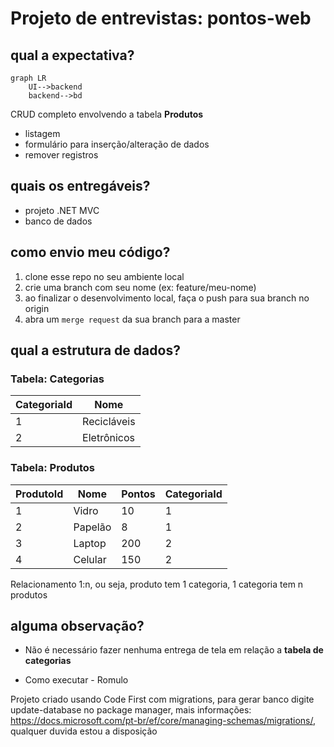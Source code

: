# Projeto de entrevistas: **pontos-web**

## qual a expectativa?

```mermaid
graph LR
    UI-->backend
    backend-->bd
```
CRUD completo envolvendo a tabela **Produtos**

- listagem
- formulário para inserção/alteração de dados
- remover registros

## quais os entregáveis?

- projeto .NET MVC
- banco de dados

## como envio meu código?

1. clone esse repo no seu ambiente local
2. crie uma branch com seu nome (ex: feature/meu-nome)
3. ao finalizar o desenvolvimento local, faça o push para sua branch no origin
4. abra um `merge request` da sua branch para a master

## qual a estrutura de dados?

### Tabela: Categorias

| CategoriaId | Nome |
| ------ | ------ |
| 1 | Recicláveis |
| 2 | Eletrônicos |

### Tabela: Produtos
| ProdutoId | Nome | Pontos | CategoriaId |
| ------ | ------ | ------ | ------ |
| 1 | Vidro |10|1|
| 2 | Papelão |8|1|
| 3 | Laptop |200|2|
| 4 | Celular |150|2|


Relacionamento 1:n, ou seja, produto tem 1 categoria, 1 categoria tem n produtos

## alguma observação?

- Não é necessário fazer nenhuma entrega de tela em relação a **tabela de categorias**

- Como executar - Romulo 

Projeto criado usando Code First com migrations, para gerar banco digite update-database no package manager, mais informações: https://docs.microsoft.com/pt-br/ef/core/managing-schemas/migrations/,
qualquer duvida estou a disposição
